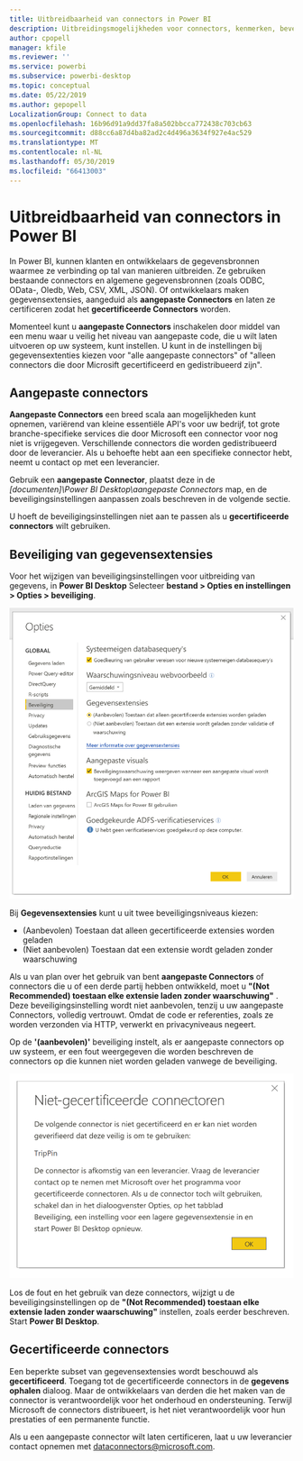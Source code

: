 ```yaml
---
title: Uitbreidbaarheid van connectors in Power BI
description: Uitbreidingsmogelijkheden voor connectors, kenmerken, beveiligingsinstellingen en gecertificeerde connectors
author: cpopell
manager: kfile
ms.reviewer: ''
ms.service: powerbi
ms.subservice: powerbi-desktop
ms.topic: conceptual
ms.date: 05/22/2019
ms.author: gepopell
LocalizationGroup: Connect to data
ms.openlocfilehash: 16b96d91a9dd37fa8a502bbcca772438c703cb63
ms.sourcegitcommit: d88cc6a87d4ba82ad2c4d496a3634f927e4ac529
ms.translationtype: MT
ms.contentlocale: nl-NL
ms.lasthandoff: 05/30/2019
ms.locfileid: "66413003"
---
```

# <a name="connector-extensibility-in-power-bi"></a>Uitbreidbaarheid van connectors in Power BI

In Power BI, kunnen klanten en ontwikkelaars de gegevensbronnen waarmee ze verbinding op tal van manieren uitbreiden. Ze gebruiken bestaande connectors en algemene gegevensbronnen (zoals ODBC, OData-, Oledb, Web, CSV, XML, JSON). Of ontwikkelaars maken gegevensextensies, aangeduid als **aangepaste Connectors** en laten ze certificeren zodat het **gecertificeerde Connectors** worden.

Momenteel kunt u **aangepaste Connectors** inschakelen door middel van een menu waar u veilig het niveau van aangepaste code, die u wilt laten uitvoeren op uw systeem, kunt instellen. U kunt in de instellingen bij gegevensextenties kiezen voor "alle aangepaste connectors" of "alleen connectors die door Microsift gecertificeerd en gedistribueerd zijn".

## <a name="custom-connectors"></a>Aangepaste connectors

**Aangepaste Connectors** een breed scala aan mogelijkheden kunt opnemen, variërend van kleine essentiële API's voor uw bedrijf, tot grote branche-specifieke services die door Microsoft een connector voor nog niet is vrijgegeven. Verschillende connectors die worden gedistribueerd door de leverancier. Als u behoefte hebt aan een specifieke connector hebt, neemt u contact op met een leverancier.

Gebruik een **aangepaste Connector**, plaatst deze in de  *\[documenten]\\Power BI Desktop\\aangepaste Connectors* map, en de beveiligingsinstellingen aanpassen zoals beschreven in de volgende sectie.

U hoeft de beveiligingsinstellingen niet aan te passen als u **gecertificeerde connectors** wilt gebruiken.

## <a name="data-extension-security"></a>Beveiliging van gegevensextensies

Voor het wijzigen van beveiligingsinstellingen voor uitbreiding van gegevens, in **Power BI Desktop** Selecteer **bestand > Opties en instellingen > Opties > beveiliging**.

![Bepalen of u wilt laden, aangepaste connectoren met extensie-gegevensbeveiliging-opties](media/desktop-connector-extensibility/data-extension-security-1.png)

Bij **Gegevensextensies** kunt u uit twee beveiligingsniveaus kiezen:

* (Aanbevolen) Toestaan dat alleen gecertificeerde extensies worden geladen
* (Niet aanbevolen) Toestaan dat een extensie wordt geladen zonder waarschuwing

Als u van plan over het gebruik van bent **aangepaste Connectors** of connectors die u of een derde partij hebben ontwikkeld, moet u **"(Not Recommended) toestaan elke extensie laden zonder waarschuwing"** . Deze beveiligingsinstelling wordt niet aanbevolen, tenzij u uw aangepaste Connectors, volledig vertrouwt. Omdat de code er referenties, zoals ze worden verzonden via HTTP, verwerkt en privacyniveaus negeert.

Op de **'(aanbevolen)'** beveiliging instelt, als er aangepaste connectors op uw systeem, er een fout weergegeven die worden beschreven de connectors op die kunnen niet worden geladen vanwege de beveiliging.

![Een dialoogvenster Beschrijving van aangepaste Connectors die niet wegens de beveiligingsinstellingen in dit geval TripPin laden](media/desktop-connector-extensibility/data-extension-security-2.png)

Los de fout en het gebruik van deze connectors, wijzigt u de beveiligingsinstellingen op de **"(Not Recommended) toestaan elke extensie laden zonder waarschuwing"** instellen, zoals eerder beschreven. Start **Power BI Desktop**.

## <a name="certified-connectors"></a>Gecertificeerde connectors

Een beperkte subset van gegevensextensies wordt beschouwd als **gecertificeerd**. Toegang tot de gecertificeerde connectors in de **gegevens ophalen** dialoog. Maar de ontwikkelaars van derden die het maken van de connector is verantwoordelijk voor het onderhoud en ondersteuning. Terwijl Microsoft de connectors distribueert, is het niet verantwoordelijk voor hun prestaties of een permanente functie.

Als u een aangepaste connector wilt laten certificeren, laat u uw leverancier contact opnemen met dataconnectors@microsoft.com.
